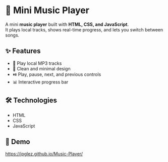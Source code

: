 # 🎵 Mini Music Player

A mini **music player** built with **HTML, CSS, and JavaScript**.  
It plays local tracks, shows real-time progress, and lets you switch between songs.  

## ✨ Features
- 📀 Play local MP3 tracks  
- 🎨 Clean and minimal design  
- ⏯️ Play, pause, next, and previous controls  
- 📊 Interactive progress bar  

## 🛠️ Technologies
- HTML  
- CSS  
- JavaScript

## 🚀 Demo
https://jpglez.github.io/Music-Player/

